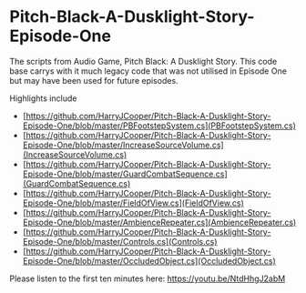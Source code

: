 # Pitch-Black-A-Dusklight-Story-Episode-One
The scripts from Audio Game, Pitch Black: A Dusklight Story. This code base carrys with it much legacy code that was not utilised in Episode One but may have been used for future episodes. 

Highlights include
- [https://github.com/HarryJCooper/Pitch-Black-A-Dusklight-Story-Episode-One/blob/master/PBFootstepSystem.cs](PBFootstepSystem.cs)
- [https://github.com/HarryJCooper/Pitch-Black-A-Dusklight-Story-Episode-One/blob/master/IncreaseSourceVolume.cs](IncreaseSourceVolume.cs)
- [https://github.com/HarryJCooper/Pitch-Black-A-Dusklight-Story-Episode-One/blob/master/GuardCombatSequence.cs](GuardCombatSequence.cs)
- [https://github.com/HarryJCooper/Pitch-Black-A-Dusklight-Story-Episode-One/blob/master/FieldOfView.cs](FieldOfView.cs)
- [https://github.com/HarryJCooper/Pitch-Black-A-Dusklight-Story-Episode-One/blob/master/AmbienceRepeater.cs](AmbienceRepeater.cs)
- [https://github.com/HarryJCooper/Pitch-Black-A-Dusklight-Story-Episode-One/blob/master/Controls.cs](Controls.cs)
- [https://github.com/HarryJCooper/Pitch-Black-A-Dusklight-Story-Episode-One/blob/master/OccludedObject.cs](OccludedObject.cs)

Please listen to the first ten minutes here: https://youtu.be/NtdHhgJ2abM
